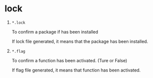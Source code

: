 # lock

1. `*.lock`

    To confirm a package if has been installed

    If lock file generated, it means that the package has been installed.

2. `*.flag`

    To confirm a function has been activated. (Ture or False)

    If flag file generated, it means that function has been activated.
